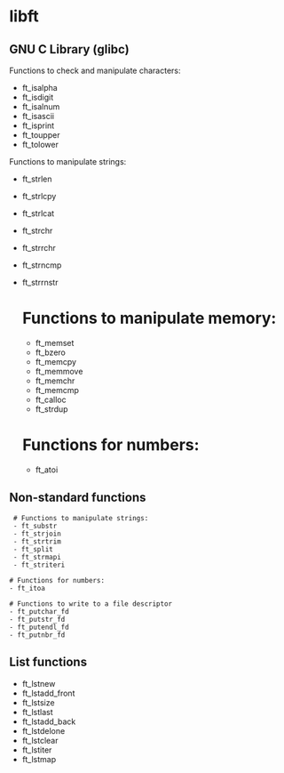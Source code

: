 # libft

## GNU C Library (glibc)

Functions to check and manipulate characters:
  - ft_isalpha
  - ft_isdigit
  - ft_isalnum
  - ft_isascii
  - ft_isprint
  - ft_toupper
  - ft_tolower

Functions to manipulate strings:
  - ft_strlen
  - ft_strlcpy
  - ft_strlcat
  - ft_strchr
  - ft_strrchr
  - ft_strncmp
  - ft_strrnstr

    # Functions to manipulate memory:
    - ft_memset
    - ft_bzero
    - ft_memcpy
    - ft_memmove
    - ft_memchr
    - ft_memcmp
    - ft_calloc
    - ft_strdup

    # Functions for numbers:
    - ft_atoi
  
  ## Non-standard functions

     # Functions to manipulate strings:
     - ft_substr
     - ft_strjoin
     - ft_strtrim
     - ft_split
     - ft_strmapi
     - ft_striteri

    # Functions for numbers:
    - ft_itoa
    
    # Functions to write to a file descriptor
    - ft_putchar_fd
    - ft_putstr_fd
    - ft_putendl_fd
    - ft_putnbr_fd
  
  ## List functions

  - ft_lstnew
  - ft_lstadd_front
  - ft_lstsize
  - ft_lstlast
  - ft_lstadd_back
  - ft_lstdelone
  - ft_lstclear
  - ft_lstiter
  - ft_lstmap
